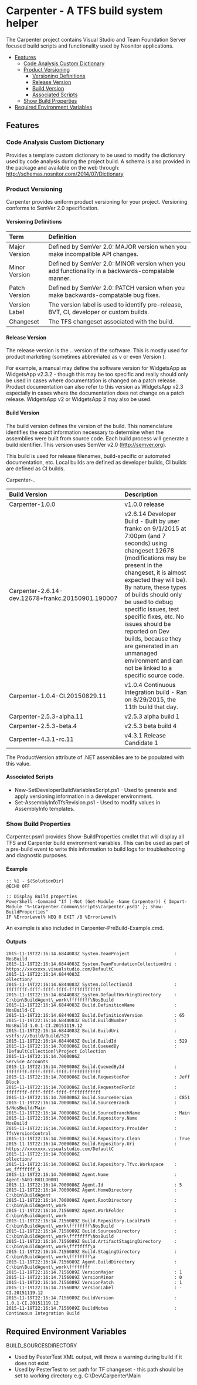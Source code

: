 # Carpenter - A TFS build system helper #

The Carpenter project contains Visual Studio and Team Foundation Server focused build scripts and functionality used by Nosnitor applications.

* [Features](#features)
    - [Code Analysis Custom Dictionary](#code-analysis-custom-dictionary)
    - [Product Versioning](#product-versioning)
        * [Versioning Definitions](#versioning-definitions)
        * [Release Version](#release-version)
        * [Build Version](#build-version)
        * [Associated Scripts](#associated-scripts)
    - [Show Build Properties](#show-build-properties)
* [Required Environment Variables](#required-environment-variables)

## Features ##

### Code Analysis Custom Dictionary ###

Provides a template custom dictionary to be used to modify the dictionary used by code analysis during the project build.
A schema is also provided in the package and available on the web through:  http://schemas.nosnitor.com/2014/07/Dictionary

### Product Versioning ###

Carpenter provides uniform product versioning for your project. Versioning conforms to SemVer 2.0 specification.

#### Versioning Definitions ####

| Term			| Definition																						|
|:---			|:---																								|
| Major Version | Defined by SemVer 2.0: MAJOR version when you make incompatible API changes.						|
| Minor Version | Defined by SemVer 2.0: MINOR version when you add functionality in a backwards-compatable manner. |
| Patch Version | Defined by SemVer 2.0: PATCH version when you make backwards-compatable bug fixes.				|
| Version Label | The version label is used to identify pre-release, BVT, CI, developer or custom builds.			|
| Changeset		| The TFS changeset associated with the build.														|

#### Release Version ####

The release version is the <Major>.<Minor>.<Patch> version of the software. This is mostly used for product marketing
(sometimes abbreviated as v<Major> or even Version <Major>).

For example, a manual may define the software version for WidgetsApp as WidgetsApp v2.3.2 - though this may be too
specific and really should only be used in cases where documentation is changed on a patch release. Product
documentation can also refer to this version as WidgetsApp v2.3 especially in cases where the documentation does
not change on a patch release. WidgetsApp v2 or WidgetsApp 2 may also be used.

#### Build Version ####

The build version defines the version of the build. This nomenclature identifies the exact information necessary
to determine when the assemblies were built from source code. Each build process will generate a build identifier.
This version uses SemVer v2.0 (http://semver.org).

This build is used for release filenames, build-specific or automated documentation, etc. Local builds are defined as
developer builds, CI builds are defined as CI builds.

Carpenter-<Major>.<Minor>.<Patch><Label>

| Build Version										| Description							|
|:---												|:---									|
| Carpenter-1.0.0									| v1.0.0 release						|
| Carpenter-2.6.14-dev.12678+frankc.20150901.190007	| v2.6.14 Developer Build - Built by user frankc on 9/1/2015 at 7:00pm (and 7 seconds) using changeset 12678 (modifications may be present in the changeset, it is almost expected they will be). By nature, these types of builds should only be used to debug specific issues, test specific fixes, etc. No issues should be reported on Dev builds, because they are generated in an unmanaged environment and can not be linked to a specific source code.	|
| Carpenter-1.0.4-CI.20150829.11					| v1.0.4 Continuous Integration build - Ran on 8/29/2015, the 11th build that day.	|
| Carpenter-2.5.3-alpha.11							| v2.5.3 alpha build 1
| Carpenter-2.5.3-beta.4							| v2.5.3 beta build 4
| Carpenter-4.3.1-rc.11								| v4.3.1 Release Candidate 1

The ProductVersion attribute of .NET assemblies are to be populated with this value.

#### Associated Scripts ####

* New-SetDeveloperBuildVariablesScript.ps1 - Used to generate and apply versioning information in a developer environment.
* Set-AssemblyInfoTfsRevision.ps1 - Used to modify values in AssemblyInfo templates.

### Show Build Properties ###

Carpenter.psm1 provides Show-BuildProperties cmdlet that will display all TFS and Carpenter build environment variables.
This can be used as part of a pre-build event to write this information to build logs for troubleshooting and
diagnostic purposes.

#### Example ####
```
:: %1 - $(SolutionDir)
@ECHO OFF

:: Display Build properties
PowerShell -Command "If (-Not (Get-Module -Name Carpenter)) { Import-Module '%~1Carpenter.Common\Scripts\Carpenter.psd1' }; Show-BuildProperties"
IF %ErrorLevel% NEQ 0 EXIT /B %ErrorLevel%
```
An example is also included in Carpenter-PreBuild-Example.cmd.

#### Outputs ####
```
2015-11-19T22:16:14.6844083Z System.TeamProject                 : NosBuild
2015-11-19T22:16:14.6844083Z System.TeamFoundationCollectionUri : https://xxxxxxx.visualstudio.com/DefaultC
2015-11-19T22:16:14.6844083Z                                      ollection/
2015-11-19T22:16:14.6844083Z System.CollectionId                : ffffffff-ffff-ffff-ffff-ffffffffffff
2015-11-19T22:16:14.6844083Z System.DefaultWorkingDirectory     : C:\bin\BuildAgent\_work\ffffffff\NosBuild
2015-11-19T22:16:14.6844083Z Build.DefinitionName               : NosBuild-CI
2015-11-19T22:16:14.6844083Z Build.DefinitionVersion            : 65
2015-11-19T22:16:14.6844083Z Build.BuildNumber                  : NosBuild-1.0.1-CI.20151119.12
2015-11-19T22:16:14.6844083Z Build.BuildUri                     : vstfs:///Build/Build/529
2015-11-19T22:16:14.6844083Z Build.BuildId                      : 529
2015-11-19T22:16:14.7000086Z Build.QueuedBy                     : [DefaultCollection]\Project Collection 
2015-11-19T22:16:14.7000086Z                                      Service Accounts
2015-11-19T22:16:14.7000086Z Build.QueuedById                   : ffffffff-ffff-ffff-ffff-ffffffffffff
2015-11-19T22:16:14.7000086Z Build.RequestedFor                 : Jeff Block
2015-11-19T22:16:14.7000086Z Build.RequestedForId               : ffffffff-ffff-ffff-ffff-ffffffffffff
2015-11-19T22:16:14.7000086Z Build.SourceVersion                : C851
2015-11-19T22:16:14.7000086Z Build.SourceBranch                 : $/NosBuild/Main
2015-11-19T22:16:14.7000086Z Build.SourceBranchName             : Main
2015-11-19T22:16:14.7000086Z Build.Repository.Name              : NosBuild
2015-11-19T22:16:14.7000086Z Build.Repository.Provider          : TfsVersionControl
2015-11-19T22:16:14.7000086Z Build.Repository.Clean             : True
2015-11-19T22:16:14.7000086Z Build.Repository.Uri               : https://xxxxxxx.visualstudio.com/DefaultC
2015-11-19T22:16:14.7000086Z                                      ollection/
2015-11-19T22:16:14.7000086Z Build.Repository.Tfvc.Workspace    : ws_ffffffff_5
2015-11-19T22:16:14.7000086Z Agent.Name                         : Agent-SA01-BUILD0001
2015-11-19T22:16:14.7000086Z Agent.Id                           : 5
2015-11-19T22:16:14.7000086Z Agent.HomeDirectory                : C:\bin\BuildAgent
2015-11-19T22:16:14.7000086Z Agent.RootDirectory                : C:\bin\BuildAgent\_work
2015-11-19T22:16:14.7156089Z Agent.WorkFolder                   : C:\bin\BuildAgent\_work
2015-11-19T22:16:14.7156089Z Build.Repository.LocalPath         : C:\bin\BuildAgent\_work\ffffffff\NosBuild
2015-11-19T22:16:14.7156089Z Build.SourcesDirectory             : C:\bin\BuildAgent\_work\ffffffff\NosBuild
2015-11-19T22:16:14.7156089Z Build.ArtifactStagingDirectory     : C:\bin\BuildAgent\_work\ffffffff\a
2015-11-19T22:16:14.7156089Z Build.StagingDirectory             : C:\bin\BuildAgent\_work\ffffffff\a
2015-11-19T22:16:14.7156089Z Agent.BuildDirectory               : C:\bin\BuildAgent\_work\ffffffff
2015-11-19T22:16:14.7156089Z VersionMajor                       : 1
2015-11-19T22:16:14.7156089Z VersionMinor                       : 0
2015-11-19T22:16:14.7156089Z VersionPatch                       : 1
2015-11-19T22:16:14.7156089Z VersionLabel                       : -CI.20151119.12 
2015-11-19T22:16:14.7156089Z BuildVersion                       : 1.0.1-CI.20151119.12 
2015-11-19T22:16:14.7156089Z BuildNotes                         : Continuous Integration Build
```

## Required Environment Variables ##

BUILD_SOURCESDIRECTORY
* Used by PesterTest XML output, will throw a warning during build if it does not exist
* Used by PesterTest to set path for TF changeset - this path should be set to working directory e.g. C:\Dev\Carpenter\Main
